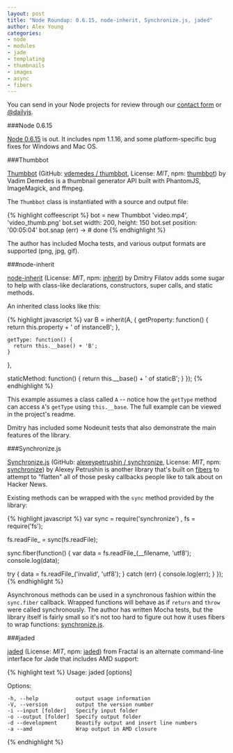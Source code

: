 ```yaml
---
layout: post
title: "Node Roundup: 0.6.15, node-inherit, Synchronize.js, jaded"
author: Alex Young
categories: 
- node
- modules
- jade
- templating
- thumbnails
- images
- async
- fibers
---
```


<div class="intro">
You can send in your Node projects for review through our <a href="/contact.html">contact form</a> or <a href="http://twitter.com/dailyjs">@dailyjs</a>.
</div>

###Node 0.6.15

[Node 0.6.15](http://blog.nodejs.org/2012/04/09/version-0-6-15-stable/) is out.  It includes npm 1.1.16, and some platform-specific bug fixes for Windows and Mac OS.

###Thumbbot

[Thumbbot](http://vdemedes.github.com/thumbbot/) (GitHub: [vdemedes / thumbbot](https://github.com/vdemedes/thumbbot), License: _MIT_, npm: [thumbbot](http://npmjs.org/package/thumbbot)) by Vadim Demedes is a thumbnail generator API built with PhantomJS, ImageMagick, and ffmpeg.

The `Thumbbot` class is instantiated with a source and output file:

{% highlight coffeescript %}
bot = new Thumbbot 'video.mp4', 'video_thumb.png'
bot.set width: 200, height: 150
bot.set position: '00:05:04'
bot.snap (err) ->
    # done
{% endhighlight %}

The author has included Mocha tests, and various output formats are supported (png, jpg, gif).

###node-inherit

[node-inherit](https://github.com/dfilatov/node-inherit) (License: _MIT_, npm: [inherit](http://npmjs.org/package/inherit)) by Dmitry Filatov adds some sugar to help with class-like declarations, constructors, super calls, and static methods.

An inherited class looks like this:

{% highlight javascript %}
var B = inherit(A, {
    getProperty: function() {
      return this.property + ' of instanceB';
    },

    getType: function() {
      return this.__base() + 'B';
    }
  },

  staticMethod: function() {
    return this.__base() + ' of staticB';
  }
});
{% endhighlight %}

This example assumes a class called `A` -- notice how the `getType` method can access `A`'s `getType` using `this.__base`.  The full example can be viewed in the project's readme.

Dmitry has included some Nodeunit tests that also demonstrate the main features of the library.

###Synchronize.js

[Synchronize.js](http://alexeypetrushin.github.com/synchronize/docs/index.html) (GitHub: [alexeypetrushin / synchronize](https://github.com/alexeypetrushin/synchronize), License: _MIT_, npm: [synchronize](http://npmjs.org/package/synchronize)) by Alexey Petrushin is another library that's built on [fibers](https://github.com/laverdet/node-fibers) to attempt to "flatten" all of those pesky callbacks people like to talk about on Hacker News.

Existing methods can be wrapped with the `sync` method provided by the library:

{% highlight javascript %}
var sync = require('synchronize')
  , fs = require('fs');

fs.readFile_ = sync(fs.readFile);

sync.fiber(function() {
  var data = fs.readFile_(__filename, 'utf8');
  console.log(data);

  try {
    data = fs.readFile_('invalid', 'utf8');
  } catch (err) {
    console.log(err);
  }
});
{% endhighlight %}

Asynchronous methods can be used in a synchronous fashion within the `sync.fiber` callback.  Wrapped functions will behave as if `return` and `throw` were called synchronously.  The author has written Mocha tests, but the library itself is fairly small so it's not too hard to figure out how it uses fibers to wrap functions: [synchronize.js](https://github.com/alexeypetrushin/synchronize/blob/master/synchronize.js).

###jaded

[jaded](https://github.com/wearefractal/jaded) (License: _MIT_, npm: [jaded](http://npmjs.org/package/jaded)) from Fractal is an alternate command-line interface for Jade that includes AMD support:

{% highlight text %}
  Usage: jaded [options]

  Options:

    -h, --help            output usage information
    -V, --version         output the version number
    -i --input [folder]   Specify input folder
    -o --output [folder]  Specify output folder
    -d --development      Beautify output and insert line numbers
    -a --amd              Wrap output in AMD closure
{% endhighlight %}
